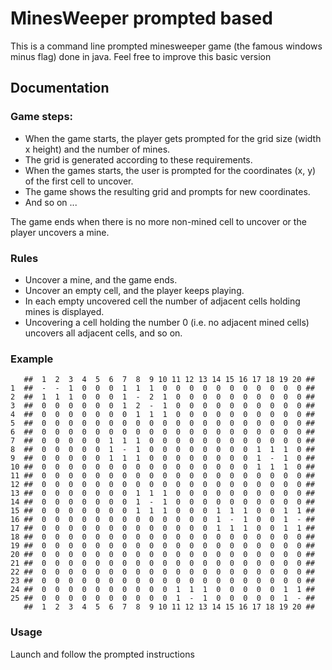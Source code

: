 # MinesWeeper prompted based

This is a command line prompted minesweeper game (the famous windows minus flag) done in java.
Feel free to improve this basic version

## Documentation

### Game steps:

* When the game starts, the player gets prompted for the grid size (width x height) and the number of mines.
* The grid is generated according to these requirements.
* When the games starts, the user is prompted for the coordinates (x, y) of the first cell to uncover.
* The game shows the resulting grid and prompts for new coordinates.
* And so on ...

The game ends when there is no more non-mined cell to uncover or the player uncovers a mine.

### Rules

* Uncover a mine, and the game ends.
* Uncover an empty cell, and the player keeps playing.
* In each empty uncovered cell the number of adjacent cells holding mines is displayed.
* Uncovering a cell holding the number 0 (i.e. no adjacent mined cells) uncovers all adjacent cells, and so on.

### Example

       ##  1  2  3  4  5  6  7  8  9 10 11 12 13 14 15 16 17 18 19 20 ##     
    1  ##  -  -  1  0  0  0  1  1  1  0  0  0  0  0  0  0  0  0  0  0 ##     
    2  ##  1  1  1  0  0  0  1  -  2  1  0  0  0  0  0  0  0  0  0  0 ##      
    3  ##  0  0  0  0  0  0  1  2  -  1  0  0  0  0  0  0  0  0  0  0 ##     
    4  ##  0  0  0  0  0  0  0  1  1  1  0  0  0  0  0  0  0  0  0  0 ##      
    5  ##  0  0  0  0  0  0  0  0  0  0  0  0  0  0  0  0  0  0  0  0 ##      
    6  ##  0  0  0  0  0  0  0  0  0  0  0  0  0  0  0  0  0  0  0  0 ##     
    7  ##  0  0  0  0  0  1  1  1  0  0  0  0  0  0  0  0  0  0  0  0 ##     
    8  ##  0  0  0  0  0  1  -  1  0  0  0  0  0  0  0  0  1  1  1  0 ##     
    9  ##  0  0  0  0  0  1  1  1  0  0  0  0  0  0  0  0  1  -  1  0 ##     
    10 ##  0  0  0  0  0  0  0  0  0  0  0  0  0  0  0  0  1  1  1  0 ##     
    11 ##  0  0  0  0  0  0  0  0  0  0  0  0  0  0  0  0  0  0  0  0 ##      
    12 ##  0  0  0  0  0  0  0  0  0  0  0  0  0  0  0  0  0  0  0  0 ##      
    13 ##  0  0  0  0  0  0  0  1  1  1  0  0  0  0  0  0  0  0  0  0 ##      
    14 ##  0  0  0  0  0  0  0  1  -  1  0  0  0  0  0  0  0  0  0  0 ##      
    15 ##  0  0  0  0  0  0  0  1  1  1  0  0  0  1  1  1  0  0  1  1 ##      
    16 ##  0  0  0  0  0  0  0  0  0  0  0  0  0  1  -  1  0  0  1  - ##      
    17 ##  0  0  0  0  0  0  0  0  0  0  0  0  0  1  1  1  0  0  1  1 ##      
    18 ##  0  0  0  0  0  0  0  0  0  0  0  0  0  0  0  0  0  0  0  0 ##     
    19 ##  0  0  0  0  0  0  0  0  0  0  0  0  0  0  0  0  0  0  0  0 ##     
    20 ##  0  0  0  0  0  0  0  0  0  0  0  0  0  0  0  0  0  0  0  0 ##     
    21 ##  0  0  0  0  0  0  0  0  0  0  0  0  0  0  0  0  0  0  0  0 ##      
    22 ##  0  0  0  0  0  0  0  0  0  0  0  0  0  0  0  0  0  0  0  0 ##     
    23 ##  0  0  0  0  0  0  0  0  0  0  0  0  0  0  0  0  0  0  0  0 ##     
    24 ##  0  0  0  0  0  0  0  0  0  0  1  1  1  0  0  0  0  0  1  1 ##     
    25 ##  0  0  0  0  0  0  0  0  0  0  1  -  1  0  0  0  0  0  1  - ##     
       ##  1  2  3  4  5  6  7  8  9 10 11 12 13 14 15 16 17 18 19 20 ##  

### Usage

Launch and follow the prompted instructions
